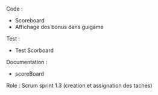 Code : 
- Scoreboard 
- Affichage des bonus dans guigame
 
Test : 
- Test Scorboard 

Documentation : 
- scoreBoard

Role : 
Scrum sprint 1.3 (creation et assignation des taches)